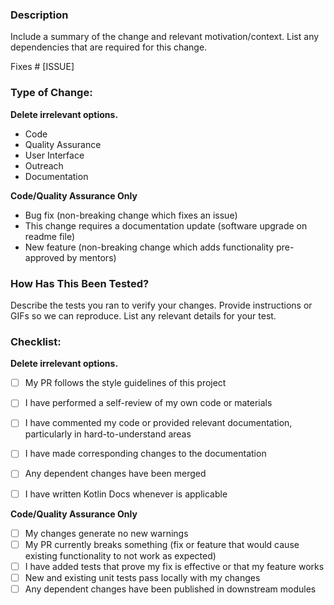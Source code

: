 ### Description

Include a summary of the change and relevant motivation/context. List any dependencies that are required for this change.

Fixes # [ISSUE]

### Type of Change:
**Delete irrelevant options.**

- Code
- Quality Assurance
- User Interface
- Outreach
- Documentation

**Code/Quality Assurance Only**
- Bug fix (non-breaking change which fixes an issue)
- This change requires a documentation update (software upgrade on readme file)
- New feature (non-breaking change which adds functionality pre-approved by mentors)



### How Has This Been Tested?
Describe the tests you ran to verify your changes. Provide instructions or GIFs so we can reproduce. List any relevant details for your test.


### Checklist:
**Delete irrelevant options.**

- [ ] My PR follows the style guidelines of this project
- [ ] I have performed a self-review of my own code or materials
- [ ] I have commented my code or provided relevant documentation, particularly in hard-to-understand areas
- [ ] I have made corresponding changes to the documentation
- [ ] Any dependent changes have been merged
- [ ] I have written Kotlin Docs whenever is applicable


**Code/Quality Assurance Only**
- [ ] My changes generate no new warnings
- [ ] My PR currently breaks something (fix or feature that would cause existing functionality to not work as expected)
- [ ] I have added tests that prove my fix is effective or that my feature works
- [ ] New and existing unit tests pass locally with my changes
- [ ] Any dependent changes have been published in downstream modules
